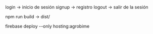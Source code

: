login -> inicio de sesión
signup -> registro
logout -> salir de la sesión


npm run build -> dist/

firebase deploy --only hosting:agrobime